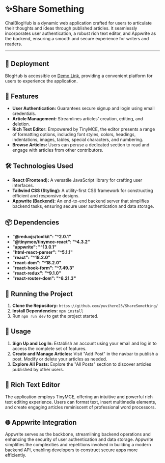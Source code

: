 # ✨Share Something

ChaiBlogHub is a dynamic web application crafted for users to articulate their thoughts and ideas through published articles. It seamlessly incorporates user authentication, a robust rich text editor, and Appwrite as the backend, ensuring a smooth and secure experience for writers and readers.

---
## 🚀 Deployment

BlogHub is accessible on [Demo Link](https://sharesomething.netlify.app/login), providing a convenient platform for users to experience the application.

## 🚀 Features

- **User Authentication:** Guarantees secure signup and login using email credentials.
- **Article Management:** Streamlines articles' creation, editing, and deletion.
- **Rich Text Editor:** Empowered by TinyMCE, the editor presents a range of formatting options, including font styles, colors, headings, indentations, images, tables, special characters, and numbering.
- **Browse Articles:** Users can peruse a dedicated section to read and engage with articles from other contributors.

## 🛠️ Technologies Used

- **React (Frontend):** A versatile JavaScript library for crafting user interfaces.
- **Tailwind CSS (Styling):** A utility-first CSS framework for constructing efficient and responsive designs.
- **Appwrite (Backend):** An end-to-end backend server that simplifies backend tasks, ensuring secure user authentication and data storage.

## 📦 Dependencies

- **"@reduxjs/toolkit": "^2.0.1"**
- **"@tinymce/tinymce-react": "^4.3.2"**
- **"appwrite": "^13.0.1"**
- **"html-react-parser": "^5.1.1"**
- **"react": "^18.2.0"**
- **"react-dom": "^18.2.0"**
- **"react-hook-form": "^7.49.3"**
- **"react-redux": "^9.1.0"**
- **"react-router-dom": "^6.21.3"**

## 🚦 Running the Project

1. **Clone the Repository:** `https://github.com/yuvihere23/ShareSomething/`
2. **Install Dependencies:** `npm install`
3. Run `npm run dev` to get the project started.

## 🌟 Usage

1. **Sign Up and Log In:** Establish an account using your email and log in to access the complete set of features.
2. **Create and Manage Articles:** Visit "Add Post" in the navbar to publish a post. Modify or delete your articles as needed.
3. **Explore All Posts:** Explore the "All Posts" section to discover articles published by other users.

## 📝 Rich Text Editor

The application employs TinyMCE, offering an intuitive and powerful rich text editing experience. Users can format text, insert multimedia elements, and create engaging articles reminiscent of professional word processors.

## 🌐 Appwrite Integration

Appwrite serves as the backbone, streamlining backend operations and enhancing the security of user authentication and data storage. Appwrite simplifies the complexities and repetitions involved in building a modern backend API, enabling developers to construct secure apps more efficiently.

